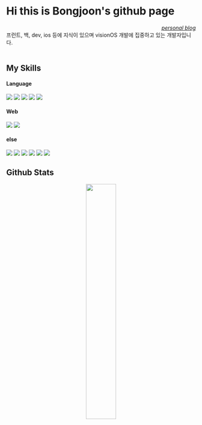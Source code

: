 <h1>Hi this is Bongjoon's github page</h1>

<div align="right">
  <em>
<!--     <a href="https://bongjooncha.github.io/blog" target="_blank">technical blog</a></br> -->
    <a href="https://blog.naver.com/bongjooncha" target="_blank">personal blog</a>
  </em>
  <br>
</div>
프런트, 백, dev, ios 등에 지식이 있으며 visionOS 개발에 집중하고 있는 개발자입니다.
  <br>
  <br>
<h2>My Skills</h2>
<div>
  
  #### Language
  <img src="https://img.shields.io/badge/python-3776AB?style=for-the-badge&logo=python&logoColor=white">
  <img src="https://img.shields.io/badge/html5-E34F26?style=for-the-badge&logo=html5&logoColor=white">
  <img src="https://img.shields.io/badge/css-1572B6?style=for-the-badge&logo=css3&logoColor=white">
  <img src="https://img.shields.io/badge/javascript-F7DF1E?style=for-the-badge&logo=javascript&logoColor=black">
  <img src="https://img.shields.io/badge/typescript-%23007ACC.svg?style=for-the-badge&logo=typescript&logoColor=white">

  #### Web
  <img src="https://img.shields.io/badge/react-%2320232a?style=for-the-badge&logo=react&logoColor=%2361DAFB">
  <img src="https://img.shields.io/badge/FastAPI-005571?style=for-the-badge&logo=fastapi">


  
  #### else
  <img src="https://img.shields.io/badge/mysql-4479A1?style=for-the-badge&logo=mysql&logoColor=white">
  <img src="https://img.shields.io/badge/mongodb-%234ea94b?style=for-the-badge&logo=mongodb&logoColor=white">
  <img src="https://img.shields.io/badge/Linux-FCC624?style=for-the-badge&logo=linux&logoColor=black">
  <img src="https://img.shields.io/badge/-Arduino-00979D?style=for-the-badge&logo=Arduino&logoColor=white">
  <img src="https://img.shields.io/badge/AWS-%23FF9900.svg?style=for-the-badge&logo=amazon-aws&logoColor=white">
  <img src="https://img.shields.io/badge/git-%23F05033.svg?style=for-the-badge&logo=git&logoColor=white">
</div>


<h2>Github Stats</h2>
<div align="center">
  <img src="https://github-readme-stats.vercel.app/api/top-langs/?username=bongjooncha&layout=compact&theme=dark" width="40%">
</div>


<br>
